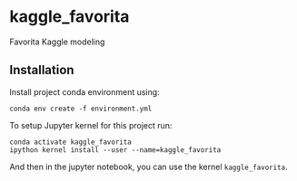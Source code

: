 # kaggle_favorita
Favorita Kaggle modeling

## Installation

Install project conda environment using:

```
conda env create -f environment.yml
```

To setup Jupyter kernel for this project run:

```
conda activate kaggle_favorita
ipython kernel install --user --name=kaggle_favorita
```

And then in the jupyter notebook, you can use the kernel `kaggle_favorita`.